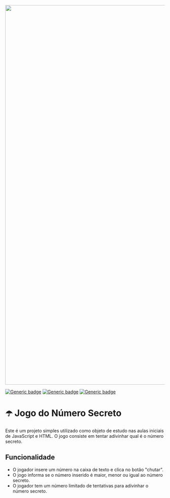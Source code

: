 <p align="center">
  <img src="https://github.com/jessiferreira/numero-secreto-jogo/assets/121064773/27f4f80c-430c-42b8-9dda-f4ad95cb4a49" alt="imagem-alura" width="1200px">
</p>

[![Generic badge](https://img.shields.io/badge/LINGUAGEM-JavaScript-c125ff.svg)](https://shields.io/)&nbsp;[![Generic badge](https://img.shields.io/badge/IDE-VSCode-c125ff.svg)](https://shields.io/)&nbsp;[![Generic badge](https://img.shields.io/badge/STATUS-Concluído-c125ff.svg)](https://shields.io/)


# ☂️ Jogo do Número Secreto

Este é um projeto simples utilizado como objeto de estudo nas aulas iniciais de JavaScript e HTML. O jogo consiste em tentar adivinhar qual é o número secreto.

## Funcionalidade
* O jogador insere um número na caixa de texto e clica no botão "chutar".
* O jogo informa se o número inserido é maior, menor ou igual ao número secreto.
* O jogador tem um número limitado de tentativas para adivinhar o número secreto.

<br>






